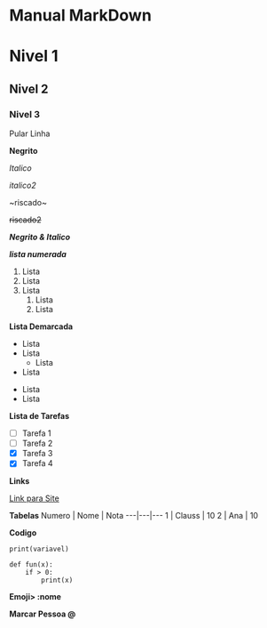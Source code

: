 # **Manual MarkDown**
 
 # Nivel 1
 ## Nivel 2
 ### Nivel 3
 Pular Linha
 <p> 
  
 **Negrito** 
 
 
 *Italico*

 
 _italico2_

 
 ~riscado~

 
 ~~riscado2~~

 
 __*Negrito & Italico*__

 
 __*lista numerada*__
 
 1. Lista
 1. Lista
 1. Lista
    1. Lista
    1. Lista
 
 **Lista Demarcada**
 
 * Lista
 * Lista
    * Lista
 * Lista
 - Lista
 - Lista
 
 **Lista de Tarefas**
 
 - [ ] Tarefa 1
 - [ ] Tarefa 2
 - [x] Tarefa 3
 - [x] Tarefa 4
 
 **Links**

 
 [Link para Site](https://www.google.com)

 
 **Tabelas**
 Numero | Nome | Nota
 ---|---|---
 1 | Clauss | 10
 2 | Ana | 10
 
 **Codigo**

 
 `print(variavel)`

 
 ```
 def fun(x):
     if > 0:
         print(x)
 ```
 
 
 **Emoji> :nome**
 
 **Marcar Pessoa @**
 
 
 
 
 
 
 
 
 
 
